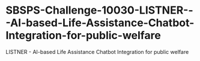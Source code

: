 # SBSPS-Challenge-10030-LISTNER---AI-based-Life-Assistance-Chatbot-Integration-for-public-welfare
LISTNER - AI-based Life Assistance Chatbot Integration for public welfare
